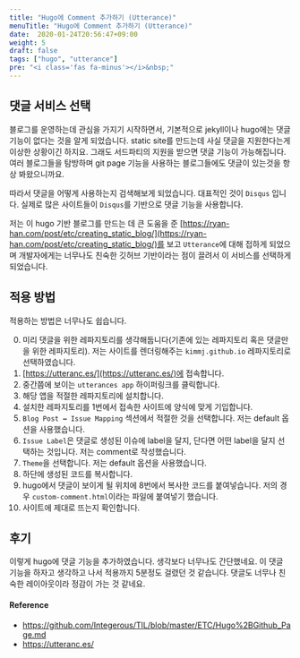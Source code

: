 ```yaml
---
title: "Hugo에 Comment 추가하기 (Utterance)"
menuTitle: "Hugo에 Comment 추가하기 (Utterance)"
date:  2020-01-24T20:56:47+09:00
weight: 5
draft: false
tags: ["hugo", "utterance"]
pre: "<i class='fas fa-minus'></i>&nbsp;"
---
```


## 댓글 서비스 선택

블로그를 운영하는데 관심을 가지기 시작하면서, 기본적으로 jekyll이나 hugo에는 댓글 기능이 없다는 것을 알게 되었습니다.
static site를 만드는데 사실 댓글을 지원한다는게 이상한 상황이긴 하지요.
그래도 서드파티의 지원을 받으면 댓글 기능이 가능해집니다.
여러 블로그들을 탐방하며 git page 기능을 사용하는 블로그들에도 댓글이 있는것을 항상 봐왔으니까요.

따라서 댓글을 어떻게 사용하는지 검색해보게 되었습니다.
대표적인 것이 `Disqus` 입니다.
실제로 많은 사이트들이 `Disqus`를 기반으로 댓글 기능을 사용합니다.

저는 이 hugo 기반 블로그를 만드는 데 큰 도움을 준 [https://ryan-han.com/post/etc/creating_static_blog/](https://ryan-han.com/post/etc/creating_static_blog/)를 보고 `Utterance`에 대해 접하게 되었으며
개발자에게는 너무나도 친숙한 깃허브 기반이라는 점이 끌려서 이 서비스를 선택하게 되었습니다.

## 적용 방법

적용하는 방법은 너무나도 쉽습니다.

0. 미리 댓글을 위한 레파지토리를 생각해둡니다(기존에 있는 레파지토리 혹은 댓글만을 위한 레파지토리). 
   저는 사이트를 렌더링해주는 `kimmj.github.io` 레파지토리로 선택하였습니다.
1. [https://utteranc.es/](https://utteranc.es/)에 접속합니다.
2. 중간쯤에 보이는 `utterances app` 하이퍼링크를 클릭합니다.
3. 해당 앱을 적절한 레파지토리에 설치합니다.
4. 설치한 레파지토리를 1번에서 접속한 사이트에 양식에 맞게 기입합니다.
5. `Blog Post ↔️ Issue Mapping` 섹션에서 적절한 것을 선택합니다. 저는 default 옵션을 사용했습니다.
6. `Issue Label`은 댓글로 생성된 이슈에 label을 달지, 단다면 어떤 label을 달지 선택하는 것입니다.
   저는 comment로 작성했습니다.
7. `Theme`을 선택합니다. 저는 default 옵션을 사용했습니다.
8. 하단에 생성된 코드를 복사합니다.
9. hugo에서 댓글이 보이게 될 위치에 8번에서 복사한 코드를 붙여넣습니다.
   저의 경우 `custom-comment.html`이라는 파일에 붙여넣기 했습니다.
10. 사이트에 제대로 뜨는지 확인합니다.

## 후기

이렇게 hugo에 댓글 기능을 추가하였습니다. 
생각보다 너무나도 간단했네요.
이 댓글 기능을 하자고 생각하고 나서 적용까지 5분정도 걸렸던 것 같습니다.
댓글도 너무나 친숙한 레이아웃이라 정감이 가는 것 같네요.

#### Reference 
* https://github.com/Integerous/TIL/blob/master/ETC/Hugo%2BGithub_Page.md
* https://utteranc.es/